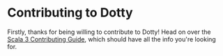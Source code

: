# Contributing to Dotty

Firstly, thanks for being willing to contribute to Dotty! Head on over the
[Scala 3 Contributing
Guide](https://dotty.epfl.ch/docs/contributing/index.html), which should have all the info you're looking for.
